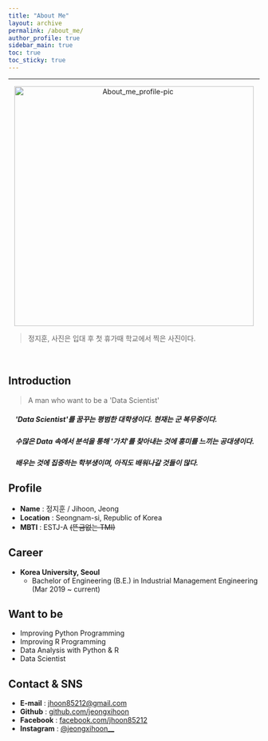 ```yaml
---
title: "About Me"
layout: archive
permalink: /about_me/
author_profile: true
sidebar_main: true
toc: true
toc_sticky: true
---
```



-------------------------------
<p align="center"><img src="https://scontent-ssn1-1.xx.fbcdn.net/v/t1.6435-9/165897040_1318111975220006_8347677221555786746_n.jpg?_nc_cat=101&ccb=1-3&_nc_sid=09cbfe&_nc_ohc=7v3wHGj70eoAX_u8JkY&tn=yv-9s_I_kPylStqH&_nc_ht=scontent-ssn1-1.xx&oh=8b6be9547c2dcbbde0e91953cbd27780&oe=6122D54B" width="480px" height="480px" title="About_me_profile-pic"/></p>


> 정지훈, 사진은 입대 후 첫 휴가때 학교에서 찍은 사진이다.


　



## **Introduction**


> A man who want to be a 'Data Scientist'

##### 　'Data Scientist'를 꿈꾸는 평범한 대학생이다. 현재는 군 복무중이다.
##### 　수많은 Data 속에서 분석을 통해 '가치'를 찾아내는 것에 흥미를 느끼는 공대생이다.
##### 　배우는 것에 집중하는 학부생이며, 아직도 배워나갈 것들이 많다. 


## **Profile**


- **Name** : 정지훈 / Jihoon, Jeong
- **Location** : Seongnam-si, Republic of Korea
- **MBTI** : ESTJ-A ~~(뜬금없는 TMI)~~


## **Career**


- **Korea University, Seoul**
  - Bachelor of Engineering (B.E.) in Industrial Management Engineering (Mar 2019 ~ current)


## **Want to be**


- Improving Python Programming
- Improving R Programming
- Data Analysis with Python & R
- Data Scientist


## **Contact & SNS**


- **E-mail** : jhoon85212@gmail.com
- **Github** : [github.com/jeongxihoon](https://github.com/jeongxihoon)
- **Facebook** : [facebook.com/jhoon85212](https://www.facebook.com/jhoon85212)
- **Instagram** : [@jeongxihoon__](https://www.instagram.com/jeongxihoon__)
